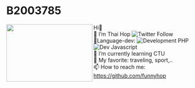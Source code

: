 # B2003785

<img
height="150"
width="225"
align="left"
src="https://media.giphy.com/media/WV9PLHKzr511xz0ytg/giphy.gif"
/>
Hi👋    
🔭 I’m Thai Hop    ![Twitter Follow](https://img.shields.io/twitter/follow/huwutze?color=blue&label=Funny&logo=Twitter&style=plastic)   
🎯Language-dev: ![Development PHP](https://img.shields.io/badge/Development-PHP-red) ![Dev Javascript](https://img.shields.io/badge/Dev-Javascript-aqua)   
🌱 I’m currently learning CTU    
💬 My favorite: traveling, sport,..   
📫 How to reach me: https://github.com/funnyhop   
